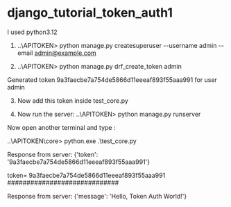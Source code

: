 # django_tutorial_token_auth1
 I used python3.12

1) ..\APITOKEN> python manage.py createsuperuser --username admin --email admin@example.com

2) ..\APITOKEN> python manage.py drf_create_token admin

Generated token 9a3faecbe7a754de5866d11eeeaf893f55aaa991 for user admin

3) Now add this token inside test_core.py

4) Now run the server: ..\APITOKEN> python manage.py runserver

Now open  another terminal and type : 

..\APITOKEN\core> python.exe .\test_core.py

Response from server: {'token': '9a3faecbe7a754de5866d11eeeaf893f55aaa991'}

token= 9a3faecbe7a754de5866d11eeeaf893f55aaa991
#############################

Response from server: {'message': 'Hello, Token Auth World!'}

